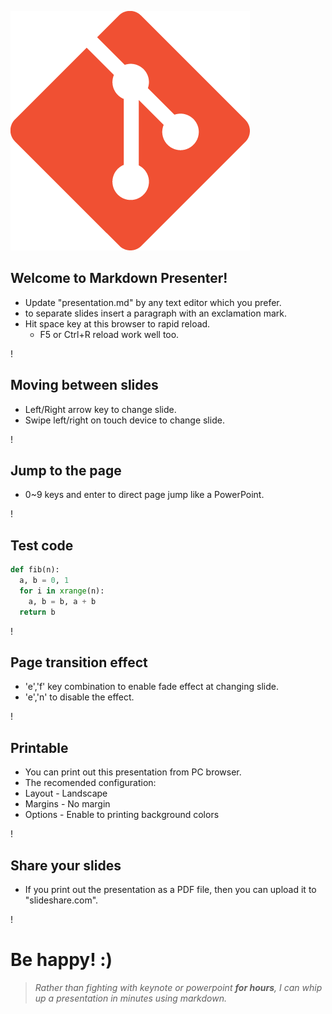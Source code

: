 ![](./Images/gitLogo.png)

## Welcome to **Markdown Presenter**!

- Update "presentation.md" by any text editor which you prefer.
 - to separate slides insert a paragraph with an exclamation mark.
- Hit space key at this browser to rapid reload.
  - F5 or Ctrl+R reload work well too.

!

## Moving between slides

- Left/Right arrow key to change slide.
- Swipe left/right on touch device to change slide.

!

## Jump to the page
- 0~9 keys and enter to direct page jump like a PowerPoint.

!

## Test code

```python
def fib(n):
  a, b = 0, 1
  for i in xrange(n):
    a, b = b, a + b
  return b
```

!

## Page transition effect

- 'e','f' key combination to enable fade effect at changing slide.
- 'e','n' to disable the effect.

!

## Printable

- You can print out this presentation from PC browser.
- The recomended configuration:
 - Layout - Landscape
 - Margins - No margin
 - Options - Enable to printing background colors

!

## Share your slides

- If you print out the presentation as a PDF file, then you can upload it to "slideshare.com".

!

# Be happy! :)

> _Rather than fighting with keynote or powerpoint **for hours**, I can whip up a presentation in minutes using markdown._
